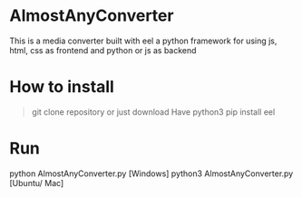 # AlmostAnyConverter
This is a media converter built with eel a python framework for using js, html, css as frontend and python or js as backend

# How to install
> git clone repository or just download
> Have python3
> pip install eel

# Run
python AlmostAnyConverter.py [Windows]
python3 AlmostAnyConverter.py [Ubuntu/ Mac]
